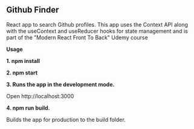 ## Github Finder

React app to search Github profiles. This app uses the Context API along with the useContext and useReducer hooks for state management and is part of the "Modern React Front To Back" Udemy course

**Usage**

**1. npm install**

**2. npm start**

**3. Runs the app in the development mode.**

  Open http://localhost:3000

**4. npm run build.**

  Builds the app for production to the build folder.
